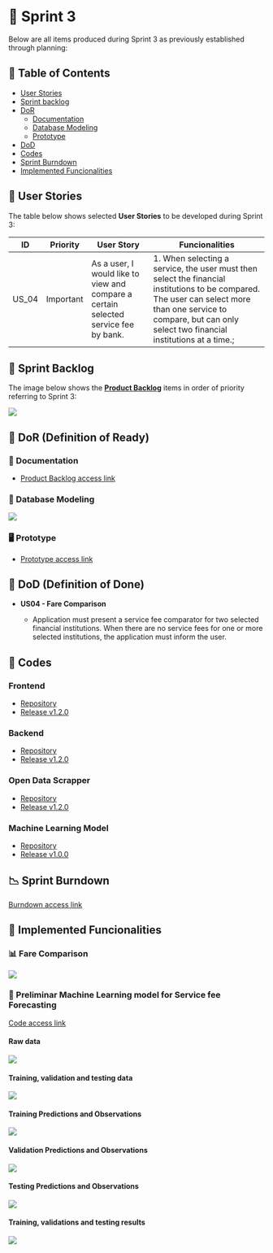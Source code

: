 # 🏁 Sprint 3

Below are all items produced during Sprint 3 as previously established through planning:

## 📑 Table of Contents

- [User Stories](https://github.com/cluster-8/eFinance/blob/main/docs/sprints-deliveries/sprint3/README.md#-user-stories)
- [Sprint backlog](https://github.com/cluster-8/eFinance/blob/main/docs/sprints-deliveries/sprint3/README.md#-sprint-backlog)
- [DoR](https://github.com/cluster-8/eFinance/blob/main/docs/sprints-deliveries/sprint3/README.md#-dor)
  - [Documentation](https://github.com/cluster-8/eFinance/blob/main/docs/sprints-deliveries/sprint3/README.md#-documentation)
  - [Database Modeling](https://github.com/cluster-8/eFinance/blob/main/docs/sprints-deliveries/sprint3/README.md#-database-modeling)
  - [Prototype](https://github.com/cluster-8/eFinance/blob/main/docs/sprints-deliveries/sprint3/README.md#-prototype)
- [DoD](https://github.com/cluster-8/eFinance/blob/main/docs/sprints-deliveries/sprint3/README.md#-dod)
- [Codes](https://github.com/cluster-8/eFinance/blob/main/docs/sprints-deliveries/sprint3/README.md#-codes)
- [Sprint Burndown](https://github.com/cluster-8/eFinance/blob/main/docs/sprints-deliveries/sprint3/README.md#-sprint-burndown)
- [Implemented Funcionalities](https://github.com/cluster-8/eFinance/blob/main/docs/sprints-deliveries/sprint3/README.md#-implemented-funcionalities)

## 👤 User Stories

The table below shows selected **User Stories** to be developed during Sprint 3:

| ID    | Priority  | User Story                                                                          | Funcionalities                                                                                                                                                                                                     |
| ----- | --------- | ----------------------------------------------------------------------------------- | ------------------------------------------------------------------------------------------------------------------------------------------------------------------------------------------------------------------ |
| US_04 | Important | As a user, I would like to view and compare a certain selected service fee by bank. | 1. When selecting a service, the user must then select the financial institutions to be compared. The user can select more than one service to compare, but can only select two financial institutions at a time.; |

## 📝 Sprint Backlog

The image below shows the [**Product Backlog**](https://github.com/cluster-8/eFinance/blob/main/docs/v03_dbf_eFinance_-_Product_Backlog.pdf) items in order of priority referring to Sprint 3:

![](https://github.com/cluster-8/eFinance/blob/main/docs/imgs/user-stories-sprint3.jpeg)

## 📜 DoR (Definition of Ready)

### 📂 Documentation

- [Product Backlog access link](https://github.com/cluster-8/eFinance/blob/main/docs/v03_dbf_eFinance_-_Product_Backlog.pdf)

### 🎲 Database Modeling

![](https://github.com/cluster-8/eFinance/blob/main/docs/imgs/database-model-sprint-2.png)

### 🖥️ Prototype

- [Prototype access link](https://www.figma.com/proto/NomgcHgPjuGxlI8yZCOrYx/API-6?node-id=225-2&scaling=min-zoom&page-id=0%3A1)

## 📜 DoD (Definition of Done)

- **US04 - Fare Comparison**

  - Application must present a service fee comparator for two selected financial institutions. When there are no service fees for one or more selected institutions, the application must inform the user.

## 📃 Codes

### Frontend

- [Repository](https://github.com/cluster-8/eFinance-front)
- [Release v1.2.0](https://github.com/cluster-8/eFinance-front/releases/tag/v1.2.0)

### Backend

- [Repository](https://github.com/cluster-8/eFinance-api)
- [Release v1.2.0](https://github.com/cluster-8/eFinance-api/releases/tag/v1.2.0)

### Open Data Scrapper

- [Repository](https://github.com/cluster-8/eFinance-odata-scrapper)
- [Release v1.2.0](https://github.com/cluster-8/eFinance-odata-scrapper/releases/tag/v1.2.0)

### Machine Learning Model

- [Repository](https://github.com/cluster-8/eFinance-ml-model)
- [Release v1.0.0](https://github.com/cluster-8/eFinance-ml-model/releases/tag/v1.0.0)

## 📉 Sprint Burndown

[Burndown access link](https://github.com/cluster-8/eFinance/blob/main/docs/imgs/sprint-3-burndown.png)

## 💫 Implemented Funcionalities

### 📊 Fare Comparison

![](https://github.com/cluster-8/eFinance/blob/main/docs/gifs/comparator.gif)

### 🤖 Preliminar Machine Learning model for Service fee Forecasting

[Code access link](https://github.com/cluster-8/eFinance-ml-model)

#### Raw data

![](https://github.com/cluster-8/eFinance/blob/main/docs/imgs/raw-data.png)

#### Training, validation and testing data

![](https://github.com/cluster-8/eFinance/blob/main/docs/imgs/train-val-test-data.png)

#### Training Predictions and Observations

![](https://github.com/cluster-8/eFinance/blob/main/docs/imgs/train-predictions.png)

#### Validation Predictions and Observations

![](https://github.com/cluster-8/eFinance/blob/main/docs/imgs/validation-predictions.png)

#### Testing Predictions and Observations

![](https://github.com/cluster-8/eFinance/blob/main/docs/imgs/testing-predictions.png)

#### Training, validations and testing results

![](https://github.com/cluster-8/eFinance/blob/main/docs/imgs/train-val-test-results.png)

